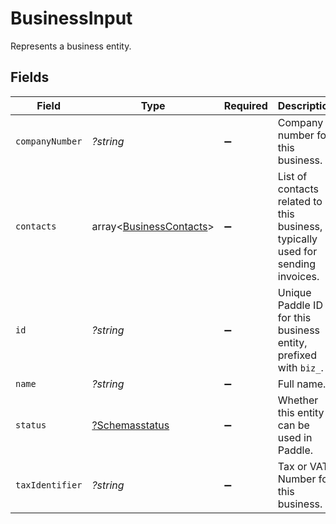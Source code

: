 # BusinessInput

Represents a business entity.


## Fields

| Field                                                                           | Type                                                                            | Required                                                                        | Description                                                                     | Example                                                                         |
| ------------------------------------------------------------------------------- | ------------------------------------------------------------------------------- | ------------------------------------------------------------------------------- | ------------------------------------------------------------------------------- | ------------------------------------------------------------------------------- |
| `companyNumber`                                                                 | *?string*                                                                       | :heavy_minus_sign:                                                              | Company number for this business.                                               | 123456789                                                                       |
| `contacts`                                                                      | array<[BusinessContacts](../../models/shared/BusinessContacts.md)>              | :heavy_minus_sign:                                                              | List of contacts related to this business, typically used for sending invoices. |                                                                                 |
| `id`                                                                            | *?string*                                                                       | :heavy_minus_sign:                                                              | Unique Paddle ID for this business entity, prefixed with `biz_`.                | biz_01grrebrzaee2qj2fqqhmcyzaj                                                  |
| `name`                                                                          | *?string*                                                                       | :heavy_minus_sign:                                                              | Full name.                                                                      |                                                                                 |
| `status`                                                                        | [?Schemasstatus](../../models/shared/Schemasstatus.md)                          | :heavy_minus_sign:                                                              | Whether this entity can be used in Paddle.                                      |                                                                                 |
| `taxIdentifier`                                                                 | *?string*                                                                       | :heavy_minus_sign:                                                              | Tax or VAT Number for this business.                                            | AB0123456789                                                                    |